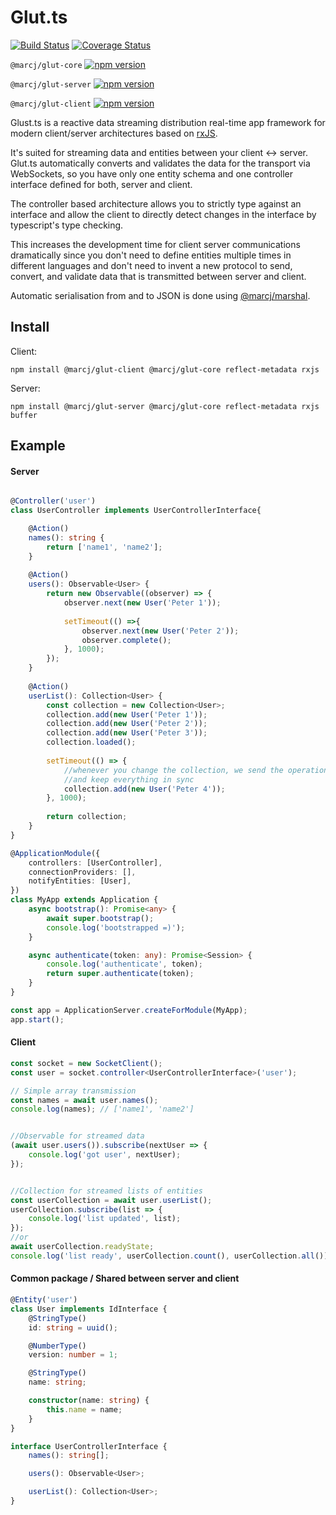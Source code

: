 # Glut.ts

[![Build Status](https://travis-ci.com/marcj/glut.ts.svg?branch=master)](https://travis-ci.com/marcj/glut.ts)
[![Coverage Status](https://coveralls.io/repos/github/marcj/glut.ts/badge.svg?branch=master)](https://coveralls.io/github/marcj/glut.ts?branch=master)

`@marcj/glut-core` [![npm version](https://badge.fury.io/js/%40marcj%2Fglut-core.svg)](https://badge.fury.io/js/%40marcj%2Fglut-core)

`@marcj/glut-server` [![npm version](https://badge.fury.io/js/%40marcj%2Fglut-server.svg)](https://badge.fury.io/js/%40marcj%2Fglut-server)

`@marcj/glut-client`  [![npm version](https://badge.fury.io/js/%40marcj%2Fglut-client.svg)](https://badge.fury.io/js/%40marcj%2Fglut-client)


Glust.ts is a reactive data streaming distribution real-time app framework for modern client/server architectures 
based on [rxJS](https://github.com/ReactiveX/rxjs).

It's suited for streaming data and entities between your client <-> server. Glut.ts automatically converts and validates the data
for the transport via WebSockets, so you have only one entity schema and one controller interface defined for both, server and client. 

The controller based architecture allows you to strictly type against an interface and allow the client to
directly detect changes in the interface by typescript's type checking. 

This increases the development time for client server communications dramatically
since you don't need to define entities multiple times in different languages and don't need to invent a new protocol
to send, convert, and validate data that is transmitted between server and client. 

Automatic serialisation from and to JSON is done using [@marcj/marshal](https://github.com/marcj/marshal).

## Install

Client:

```
npm install @marcj/glut-client @marcj/glut-core reflect-metadata rxjs
```

Server:

```
npm install @marcj/glut-server @marcj/glut-core reflect-metadata rxjs buffer
```

## Example


#### Server

```typescript

@Controller('user')
class UserController implements UserControllerInterface{

    @Action()
    names(): string {
        return ['name1', 'name2'];
    }
    
    @Action()
    users(): Observable<User> {
        return new Observable((observer) => {
            observer.next(new User('Peter 1'));
            
            setTimeout(() =>{
                observer.next(new User('Peter 2'));
                observer.complete();
            }, 1000);
        });
    }
    
    @Action()
    userList(): Collection<User> {
        const collection = new Collection<User>;
        collection.add(new User('Peter 1'));
        collection.add(new User('Peter 2'));
        collection.add(new User('Peter 3'));
        collection.loaded();
        
        setTimeout(() => {
            //whenever you change the collection, we send the operations to the client
            //and keep everything in sync
            collection.add(new User('Peter 4'));
        }, 1000);
        
        return collection;
    }
}

@ApplicationModule({
    controllers: [UserController],
    connectionProviders: [],
    notifyEntities: [User],
})
class MyApp extends Application {
    async bootstrap(): Promise<any> {
        await super.bootstrap();
        console.log('bootstrapped =)');
    }

    async authenticate(token: any): Promise<Session> {
        console.log('authenticate', token);
        return super.authenticate(token);
    }
}

const app = ApplicationServer.createForModule(MyApp);
app.start();
```

#### Client
 
```typescript
const socket = new SocketClient();
const user = socket.controller<UserControllerInterface>('user');

// Simple array transmission
const names = await user.names();
console.log(names); // ['name1', 'name2']


//Observable for streamed data
(await user.users()).subscribe(nextUser => {
    console.log('got user', nextUser);  
});


//Collection for streamed lists of entities
const userCollection = await user.userList();
userCollection.subscribe(list => {
    console.log('list updated', list);  
});
//or
await userCollection.readyState;
console.log('list ready', userCollection.count(), userCollection.all());
```

#### Common package / Shared between server and client

```typescript
@Entity('user')
class User implements IdInterface {
    @StringType()
    id: string = uuid();

    @NumberType()
    version: number = 1;

    @StringType()
    name: string;

    constructor(name: string) {
        this.name = name;
    }
}

interface UserControllerInterface {
    names(): string[];

    users(): Observable<User>;

    userList(): Collection<User>;
}
```
